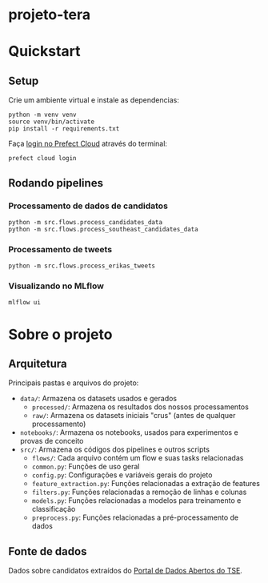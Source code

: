 # projeto-tera

# Quickstart

## Setup
Crie um ambiente virtual e instale as dependencias:
```
python -m venv venv
source venv/bin/activate
pip install -r requirements.txt
```

Faça [login no Prefect Cloud](https://docs.prefect.io/ui/cloud-quickstart/#log-into-prefect-cloud-from-a-terminal) através do terminal:
```
prefect cloud login
```

## Rodando pipelines

### Processamento de dados de candidatos
```
python -m src.flows.process_candidates_data
python -m src.flows.process_southeast_candidates_data
```
### Processamento de tweets
```
python -m src.flows.process_erikas_tweets
```

### Visualizando no MLflow
```
mlflow ui
```

# Sobre o projeto

## Arquitetura
Principais pastas e arquivos do projeto:

- `data/`: Armazena os datasets usados e gerados
    - `processed/`: Armazena os resultados dos nossos processamentos
    - `raw/`: Armazena os datasets iniciais "crus" (antes de qualquer processamento)
- `notebooks/`: Armazena os notebooks, usados para experimentos e provas de conceito
- `src/`: Armazena os códigos dos pipelines e outros scripts
    - `flows/`: Cada arquivo contém um flow e suas tasks relacionadas
    - `common.py`: Funções de uso geral
    - `config.py`: Configurações e variáveis gerais do projeto
    - `feature_extraction.py`: Funções relacionadas a extração de features
    - `filters.py`: Funções relacionadas a remoção de linhas e colunas
    - `models.py`: Funções relacionadas a modelos para treinamento e classificação
    - `preprocess.py`: Funções relacionadas a pré-processamento de dados




## Fonte de dados
Dados sobre candidatos extraídos do [Portal de Dados Abertos do TSE](https://dadosabertos.tse.jus.br/dataset/candidatos-2022).